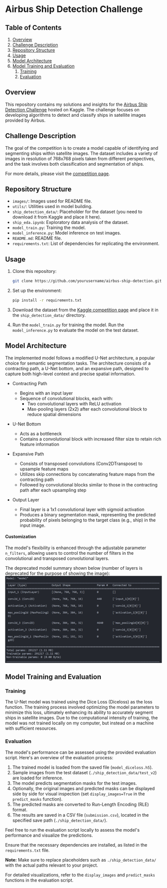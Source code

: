 # Airbus Ship Detection Challenge

## Table of Contents

1. [Overview](#overview)
2. [Challenge Description](#challenge-description)
3. [Repository Structure](#repository-structure)
4. [Usage](#usage)
5. [Model Architecture](#model-architecture)
6. [Model Training and Evaluation](#model-training-and-evaluation)
   1. [Training](#training)
   2. [Evaluation](#evaluation)

## Overview

This repository contains my solutions and insights for the [Airbus Ship Detection Challenge](https://www.kaggle.com/c/airbus-ship-detection) hosted on Kaggle. The challenge focuses on developing algorithms to detect and classify ships in satellite images provided by Airbus.

## Challenge Description

The goal of the competition is to create a model capable of identifying and segmenting ships within satellite images. The dataset includes a variety of images in resolution of 768x768 pixels taken from different perspectives, and the task involves both classification and segmentation of ships.

For more details, please visit the [competition page](https://www.kaggle.com/c/airbus-ship-detection).

## Repository Structure

- `images/`: Images used for README file.
- `utils/`: Utilities used in model building.
- `ship_detection_data/`: Placeholder for the dataset (you need to download it from Kaggle and place it here).
- `ship_eda.ipynb`: Exploratory data analysis of the dataset.
- `model_train.py`: Training the model.
- `model_inference.py`: Model inference on test images.
- `README.md`: README file.
- `requirements.txt`: List of dependencies for replicating the environment.

## Usage

1. Clone this repository:

   ```bash
   git clone https://github.com/yourusername/airbus-ship-detection.git
   ```

2. Set up the environment:

   ```bash
   pip install -r requirements.txt
   ```

3. Download the dataset from the [Kaggle competition page](https://www.kaggle.com/c/airbus-ship-detection) and place it in the `ship_detection_data/` directory.

4. Run the `model_train.py` for training the model. Run the `model_inference.py` to evaluate the model on the test dataset.

## Model Architecture

The implemented model follows a modified U-Net architecture, a popular choice for semantic segmentation tasks. The architecture consists of a contracting path, a U-Net bottom, and an expansive path, designed to capture both high-level context and precise spatial information.

- Contracting Path

  - Begins with an input layer
  - Sequence of convolutional blocks, each with:
    - Two convolutional layers with ReLU activation
    - Max-pooling layers (2x2) after each convolutional block to reduce spatial dimensions

- U-Net Bottom

  - Acts as a bottleneck
  - Contains a convolutional block with increased filter size to retain rich feature information

- Expansive Path

  - Consists of transposed convolutions (Conv2DTranspose) to upsample feature maps
  - Utilizes skip connections by concatenating feature maps from the contracting path
  - Followed by convolutional blocks similar to those in the contracting path after each upsampling step

- Output Layer

  - Final layer is a 1x1 convolutional layer with sigmoid activation
  - Produces a binary segmentation mask, representing the predicted probability of pixels belonging to the target class (e.g., ship) in the input image.

#### Customization

The model's flexibility is enhanced through the adjustable parameter `n_filters`, allowing users to control the number of filters in the convolutional and transposed convolutional layers.


The deprecated model summary shown below (number of layers is deprecated for the purpose of showing the image):![Example Image](images/model_summary_deprecated.png)

## Model Training and Evaluation

### Training

The U-Net model was trained using the Dice Loss (Diceloss) as the loss function. The training process involved optimizing the model parameters to minimize this loss, ultimately enhancing its ability to accurately segment ships in satellite images. Due to the computational intensity of training, the model was not trained locally on my computer, but instead on a machine with sufficient resources.

### Evaluation

The model's performance can be assessed using the provided evaluation script. Here's an overview of the evaluation process:

1. The trained model is loaded from the saved file (`model_diceloss.h5`).
2. Sample images from the test dataset (`./ship_detection_data/test_v2`) are loaded for inference.
3. The model predicts segmentation masks for the test images.
4. Optionally, the original images and predicted masks can be displayed side by side for visual inspection (set `display_images=True` in the `predict_masks` function).
5. The predicted masks are converted to Run-Length Encoding (RLE) format.
6. The results are saved in a CSV file (`submission.csv`), located in the specified save path (`./ship_detection_data/`).

Feel free to run the evaluation script locally to assess the model's performance and visualize the predictions.

Ensure that the necessary dependencies are installed, as listed in the `requirements.txt` file.

**Note:** Make sure to replace placeholders such as `./ship_detection_data/` with the actual paths relevant to your project.

For detailed visualizations, refer to the `display_images` and `predict_masks` functions in the evaluation script.
